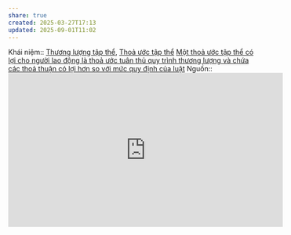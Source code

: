 ```yaml
---
share: true
created: 2025-03-27T17:13
updated: 2025-09-01T11:02
---
```

Khái niệm:: [Thương lượng tập thể](../../../../%CE%9E%20Kh%C3%A1i%20ni%E1%BB%87m/Th%C6%B0%C6%A1ng%20l%C6%B0%E1%BB%A3ng%20t%E1%BA%ADp%20th%E1%BB%83.md), [Thoả ước tập thể](../../../../%CE%9E%20Kh%C3%A1i%20ni%E1%BB%87m/Tho%E1%BA%A3%20%C6%B0%E1%BB%9Bc%20t%E1%BA%ADp%20th%E1%BB%83.md)
[Một thoả ước tập thể có lợi cho người lao động là thoả ước tuân thủ quy trình thương lượng và chứa các thoả thuận có lợi hơn so với mức quy định của luật](./M%E1%BB%99t%20tho%E1%BA%A3%20%C6%B0%E1%BB%9Bc%20t%E1%BA%ADp%20th%E1%BB%83%20c%C3%B3%20l%E1%BB%A3i%20cho%20ng%C6%B0%E1%BB%9Di%20lao%20%C4%91%E1%BB%99ng%20l%C3%A0%20tho%E1%BA%A3%20%C6%B0%E1%BB%9Bc%20tu%C3%A2n%20th%E1%BB%A7%20quy%20tr%C3%ACnh%20th%C6%B0%C6%A1ng%20l%C6%B0%E1%BB%A3ng%20v%C3%A0%20ch%E1%BB%A9a%20c%C3%A1c%20tho%E1%BA%A3%20thu%E1%BA%ADn%20c%C3%B3%20l%E1%BB%A3i%20h%C6%A1n%20so%20v%E1%BB%9Bi%20m%E1%BB%A9c%20quy%20%C4%91%E1%BB%8Bnh%20c%E1%BB%A7a%20lu%E1%BA%ADt.md)
Nguồn:: <iframe width="560" height="315" src="https://www.youtube.com/embed/_coyWUXt-wk?si=GqkznNtL0eWgL0-S" title="YouTube video player" frameborder="0" allow="accelerometer; autoplay; clipboard-write; encrypted-media; gyroscope; picture-in-picture; web-share" referrerpolicy="strict-origin-when-cross-origin" allowfullscreen></iframe>

